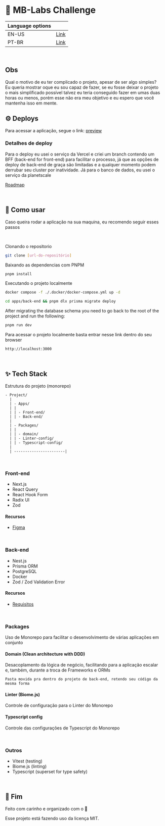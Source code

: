 # 🚀 MB-Labs Challenge

| Language options |                            |
| ---------------- | -------------------------- |
| EN-US            | [Link](languages/en-us.md) |
| PT-BR            | [Link](#)                  |

<br />

## Obs

Qual o motivo de eu ter complicado o projeto, apesar de ser algo simples? Eu queria mostrar oque eu sou capaz de fazer, se eu fosse deixar o projeto o mais simplificado possível talvez eu teria conseguido fazer em umas duas horas ou menos, porém esse não era meu objetivo e eu espero que você mantenha isso em mente.

## ⚙️ Deploys

Para acessar a aplicação, segue o link: [preview](#)

### Detalhes de deploy

Para o deploy eu usei o serviço da Vercel e criei um branch contendo um BFF (back-end for front-end) para facilitar o processo, já que as opções de deploy de back-end de graça são limitadas e a qualquer momento podem derrubar seu cluster por inatividade. Já para o banco de dados, eu usei o serviço da planetscale

[Roadmap](TODO.md)

<br />

## 🧵 Como usar

Caso queira rodar a aplicação na sua maquina, eu recomendo seguir esses passos

<br />

Clonando o repositorio

```bash
git clone [url-do-repositório]
```

Baixando as dependencias com PNPM

```bash
pnpm install
```

Executando o projeto localmente

```bash
docker compose -f ./.docker/docker-compose.yml up -d
```

```bash
cd apps/back-end && pnpm dlx prisma migrate deploy
```

After migrating the database schema you need to go back to the root of the project and run the following:

```bash
pnpm run dev
```

Para acessar o projeto localmente basta entrar nesse link dentro do seu browser

```md
http://localhost:3000
```

<br />

## ✨ Tech Stack

Estrutura do projeto (monorepo)

```
- Project/
  |
  | - Apps/
  | |
  | | - Front-end/
  | | - Back-end/
  |
  | - Packages/
  | |
  | | - domain/
  | | - Linter-config/
  | | - Typescript-config/
  |
  | -----------------------|
```

<br />

### Front-end

- Next.js
- React Query
- React Hook Form
- Radix UI
- Zod

#### Recursos

- [Figma](https://www.figma.com/file/JzfPFVyczStkdzC3zmoa9I/Desafio?type=design&node-id=0%3A1&mode=design&t=JFI0Rw9cMGWV1JIR-1)

<br />

### Back-end

- Nest.js
- Prisma ORM
- PostgreSQL
- Docker
- Zod / Zod Validation Error

#### Recursos

- [Requisitos](https://docs.google.com/document/d/1_i_U5YOJZK3IrdC5BO6ICwCPtXsmTKIMNiEPwQx_rGE/edit?usp=sharing)

<br />

### Packages

Uso de Monorepo para facilitar o desenvolvimento de várias aplicações em conjunto

#### Domain (Clean architecture with DDD)

Desacoplamento da lógica de negócio, facilitando para a aplicação escalar e, também, durante a troca de Frameworks e ORMs

`Pasta movida pra dentro do projeto de back-end, retendo seu código da mesma forma`

#### Linter (Biome.js)

Controle de configuração para o Linter do Monorepo

#### Typescript config

Controle das configurações de Typescript do Monorepo

<br />

### Outros

- Vitest (testing)
- Biome.js (linting)
- Typescript (superset for type safety)

<br />

## 💨 Fim

Feito com carinho e organizado com o 💜

Esse projeto está fazendo uso da licença MIT.
